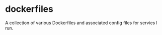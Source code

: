 dockerfiles
===========

A collection of various Dockerfiles and associated config files for servies I run.


